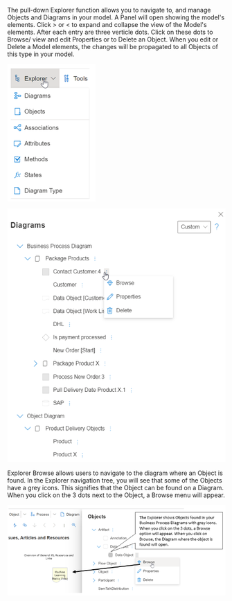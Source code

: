 The pull-down Explorer function allows you to navigate to, and manage Objects and Diagrams in your model. A Panel will open showing the model's elements. Click > or < to expand and collapse the view of the Model's elements. After each entry are three verticle dots. Click on these dots to Browse/ view and edit Properties or to Delete an Object. When you edit or Delete a Model elements, the changes will be propagated to all Objects of this type in your model.

![](https://github.com/SemTalkOnline/SemTalkOnline/blob/main/images/Explorer_1.png)

![](https://github.com/SemTalkOnline/SemTalkOnline/blob/main/images/ExplorerPanel.png)

Explorer Browse allows users to navigate to the diagram where an Object is found. In the Explorer navigation tree, you will see that some of the Objects have a grey icons. This signifies that the Object can be found on a Diagram. When you click on the 3 dots next to the Object, a Browse menu will appear.

![](https://github.com/SemTalkOnline/SemTalkOnline/blob/main/images/Explorer_Browse.png)

